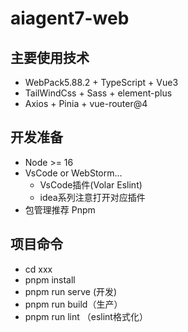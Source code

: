 # aiagent7-web

## 主要使用技术
- WebPack5.88.2 + TypeScript + Vue3
- TailWindCss + Sass + element-plus
- Axios + Pinia + vue-router@4

## 开发准备
- Node >= 16
- VsCode or WebStorm...
  - VsCode插件(Volar Eslint)
  - idea系列注意打开对应插件
- 包管理推荐 Pnpm

## 项目命令
- cd xxx
- pnpm install
- pnpm run serve (开发)
- pnpm run build（生产）
- pnpm run lint （eslint格式化）
